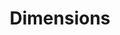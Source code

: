 ---
bigquery: https://console.cloud.google.com/bigquery?p=covid-19-dimensions-ai&page=table&d=data&t=publications
contributors: Digital Science, https://www.digital-science.com/
cost: Free for personal, non-commercial use.
description: Dimensions contains more than 100 million publications, ranging from
  articles published in scholarly journals, books and book chapters, to preprints
  and conference proceedings. All publications are contextualized with linked data
  sets, funding, publications, patents, clinical trials, and policy documents. You
  can also view associated categories, funders, institutions, and researcher profiles.
documentation: https://docs.dimensions.ai/bigquery/index.html
last_edit: 04/05/2022, 14:43:22
location: https://www.dimensions.ai/products/free/
maintained_by: Digital Science, https://www.digital-science.com/
schema_fields:
- inventor_names
- supporting_grant_ids
- assignee_countries
- category_sdg
- email_address
- granted_date
- publication_date
- priority_date
- granted_year
- date_modified
- title
- id
- repository_url
- volume
- organisation_details
- funding_gbp
- family_count
- license
- types
- category_hrcs_rac
- status
- arxiv_id
- research_org_city_names
- expiration_year
- resulting_publication_ids
- jurisdiction
- funding_details
- citations
- funding_aud
- date_print
- editors
- concepts
- filing_year
- publication_ids
- filing_status
- research_org_state_names
- original_assignee_countries
- clinical_trial_ids
- current_assignee_countries
- ipcr
- associated_grant_ids
- category_bra
- start_date
- funding_cad
- acronyms
- book_title
- patent_ids
- expiration_date
- end_date
- funder_org_state_codes
- category_uoa
- altmetrics
- publisher
- original_assignee_orgs
- researcher_ids
- family_members_ids
- funding_nzd
- funding_currency
- journal
- family_id
- date_imported_gbq
- wikipedia_url
- cited_by_ids
- name
- citation_string
- authors
- links
- funding_chf
- abstract
- investigators
- resulting_publication_doi
- brief_title
- linkout
- acknowledgements
- research_org_state_codes
- metrics
- funder_org
- established
- start_year
- acronym
- current_assignee_orgs
- pages
- funder_org_cities
- relationships
- issue
- category_icrp_ct
- embargo_date
- original_abstract
- associated_publication_pmid
- pmid
- conditions
- language
- mesh_headings
- parent_id
- subtitles
- assignee_orgs
- isbn
- open_access_categories_v2
- labels
- repository_id
- end_year
- eisbn
- funder_org_acronyms
- date_online
- filing_date
- created_date
- funding_cny
- funding_usd
- legal_events
- type
- research_orgs
- associated_publication_arxiv_id
- application_number
- research_org_cities
- date_normal
- funding_amount
- original_assignee
- aliases
- active_years
- pmcid
- mesh_terms
- cpc
- category_for
- date
- open_access_categories
- current_assignee
- associated_publication_id
- citations_count
- categories
- phase
- funder_countries
- funding_eur
- gender
- funder_org_countries
- interventions
- legal_status
- category_hrcs_hc
- research_org_countries
- doi
- foa_number
- journal_lists
- associated_publication_doi
- source_id
- category_hra
- original_title
- book_series_title
- priority_year
- research_org_country_names
- date_inserted
- category_icrp_cso
- funding_jpy
- proceedings_title
- reference_ids
- external_ids
- category_rcdc
- description
- address
- repository_name
- funder_orgs
- kind
- registry
- publication_year
- grant_number
- conference
- year
shortname: dimensions
tags:
- scholarly literature
- patents
- funding
- clinical trials
- academic profiles
terms_of_use: 'Use of both the Dimensions COVID-19 dataset and full Dimensions dataset
  are subject to the Dimensions Terms of use: https://www.dimensions.ai/policies-terms-legal '
title: Dimensions
uuid: dcff88bd-fe6b-4fdb-8159-809bf9d7bc1c
---